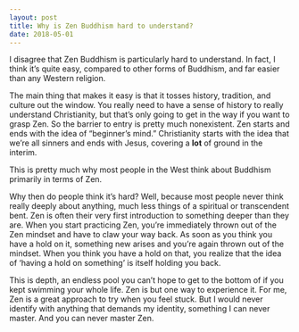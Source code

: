 ```yaml
---
layout: post
title: Why is Zen Buddhism hard to understand?
date: 2018-05-01
---
```


<p>I disagree that Zen Buddhism is particularly hard to understand. In fact, I think it’s quite easy, compared to other forms of Buddhism, and far easier than any Western religion.</p><p>The main thing that makes it easy is that it tosses history, tradition, and culture out the window. You really need to have a sense of history to really understand Christianity, but that’s only going to get in the way if you want to grasp Zen. So the barrier to entry is pretty much nonexistent. Zen starts and ends with the idea of “beginner’s mind.” Christianity starts with the idea that we’re all sinners and ends with Jesus, covering a <b>lot</b> of ground in the interim.</p><p>This is pretty much why most people in the West think about Buddhism primarily in terms of Zen.</p><p>Why then do people think it’s hard? Well, because most people never think really deeply about anything, much less things of a spiritual or transcendent bent. Zen is often their very first introduction to something deeper than they are. When you start practicing Zen, you’re immediately thrown out of the Zen mindset and have to claw your way back. As soon as you think you have a hold on it, something new arises and you’re again thrown out of the mindset. When you think you have a hold on that, you realize that the idea of ‘having a hold on something’ is itself holding you back.</p><p>This is depth, an endless pool you can’t hope to get to the bottom of if you kept swimming your whole life. Zen is but one way to experience it. For me, Zen is a great approach to try when you feel stuck. But I would never identify with anything that demands my identity, something I can never master. And you can never master Zen.</p>
